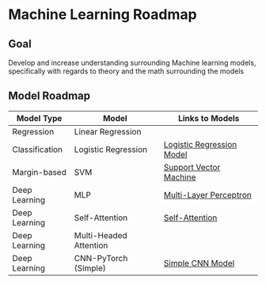 # Machine Learning Roadmap

## Goal
Develop and increase understanding surrounding Machine learning models, specifically with regards to theory and the math surrounding the models

## Model Roadmap

| Model Type        | Model                         | Links to Models     |  
| ----------------- | ----------------------------- | --------------------|
| Regression        | Linear Regression             |                     |
| Classification    | Logistic Regression           | [Logistic Regression Model](https://github.com/jtappen1/Machine-Learning-From-Scratch/tree/8eebcd58bf9d7cf023673ae6a7a8e4bc9f7e5bc0/models/logistic-regression) |
| Margin-based      | SVM                           | [Support Vector Machine](https://github.com/jtappen1/Machine-Learning-From-Scratch/tree/main/models/svm)                    |
| Deep Learning     | MLP                           | [Multi-Layer Perceptron](https://github.com/jtappen1/Machine-Learning-From-Scratch/tree/main/models/mlp)                    |
| Deep Learning     | Self-Attention                | [Self-Attention](https://github.com/jtappen1/Machine-Learning-From-Scratch/tree/main/models/self-attention)     |
| Deep Learning     | Multi-Headed Attention        |                     |
| Deep Learning     | CNN-PyTorch (Simple)          | [Simple CNN Model](https://github.com/jtappen1/Machine-Learning-From-Scratch/tree/main/models/cnn-pytorch)  |


